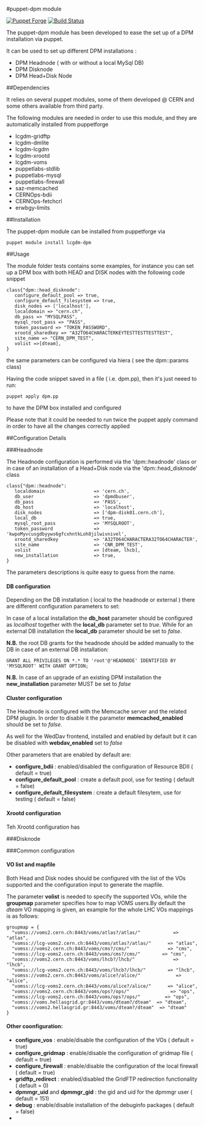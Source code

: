 #puppet-dpm module

[![Puppet Forge](http://img.shields.io/puppetforge/v/lcgdm/dpm.svg)](https://forge.puppetlabs.com/lcgdm/xrootd)
[![Build Status](https://travis-ci.org/cern-it-sdc-id/puppet-dpm.svg?branch=master)]([https://travis-ci.org/cern-it-sdc-id/puppet-dpm.svg)

The puppet-dpm module has been developed to ease the set up of a DPM installation via puppet.

It can be used to set up different DPM installations :

 - DPM Headnode ( with or without a local MySql DB)
 - DPM Disknode
 - DPM Head+Disk Node 
 
##Dependencies


It relies on several puppet modules, some of them developed @ CERN and some others available from third party.

The following modules are needed in order to use this module, and they are automatically installed from puppetforge

 - lcgdm-gridftp 
 - lcgdm-dmlite
 - lcgdm-lcgdm
 - lcgdm-xrootd
 - lcgdm-voms
 - puppetlabs-stdlib
 - puppetlabs-mysql
 - puppetlabs-firewall
 - saz-memcached
 - CERNOps-bdii
 - CERNOps-fetchcrl
 - erwbgy-limits

##Installation


The puppet-dpm module can be installed from puppetforge via

```
puppet module install lcgdm-dpm
```

##Usage


The module folder tests contains some examples, for instance you can set up a DPM box with both HEAD and DISK nodes with the following code snippet

```
class{"dpm::head_disknode":
   configure_default_pool => true,
   configure_default_filesystem => true,
   disk_nodes => ['localhost'],
   localdomain => "cern.ch",
   db_pass => "MYSQLPASS",
   mysql_root_pass => "PASS",
   token_password => "TOKEN_PASSWORD",
   xrootd_sharedkey => "A32TO64CHARACTERKEYTESTTESTTESTTEST",
   site_name => "CERN_DPM_TEST",
   volist =>[dteam],
}
```

the same parameters can be configured via hiera ( see the dpm::params class)

Having the code snippet saved in a file ( i.e.  dpm.pp), then it's just neeed to run:

```
puppet apply dpm.pp
```

to have the DPM box installed and configured
 
Please note that it could be needed to run twice the puppet apply command in order to have all the changes correctly applied

##Configuration Details

###Headnode

The Headnode configuration is performed via the 'dpm::headnode' class or in case of an installation of a Head+Disk node via the 'dpm::head_disknode' class

```
class{"dpm::headnode":
   localdomain                  => 'cern.ch',
   db_user                      => 'dpmdbuser',
   db_pass                      => 'PASS',
   db_host                      => 'localhost',
   disk_nodes                   => ['dpm-disk01.cern.ch'],
   local_db                     => true,
   mysql_root_pass              => 'MYSQLROOT',
   token_password               => 'kwpoMyvcusgdbyyws6gfcxhntkLoh8jilwivnivel',
   xrootd_sharedkey             => 'A32TO64CHARACTERA32TO64CHARACTER',
   site_name                    => 'CNR_DPM_TEST',
   volist                       => [dteam, lhcb],
   new_installation             => true,
}
```
The parameters descriptions is quite easy to guess from the name.

#### DB configuration

Depending on the DB installation ( local to the headnode or external ) there are different configuration parameters to set:

In case of a local installation the **db_host** parameter should be configured as *localhost* together with the **local_db** parameter set to *true*.
While for an external DB installation the **local_db** parameter should be set to *false*.

**N.B.** the root DB grants for the headnode should be added manually to the DB in case of an external DB installation:

```
GRANT ALL PRIVILEGES ON *.* TO 'root'@'HEADNODE' IDENTIFIED BY 'MYSQLROOT' WITH GRANT OPTION;
```

**N.B.** In case of an upgrade of an existing DPM installation the **new_installation** parameter MUST be set to *false*

#### Cluster  configuration

The Headnode is configured with the Memcache server and the related DPM plugin. In order to disable it the parameter **memcached_enabled** should be set to *false*.

As well for the WedDav frontend, installed and enabled by default but it can be disabled with **webdav_enabled** set to *false*

Other parameters that are enabled by default are:

* **configure_bdii** :  enabled/disabled the configuration of Resource BDII ( default = true)
* **configure_default_pool** : create a default pool, use for testing ( default = false)
* **configure_default_filesystem** : create a default filesytem, use for testing ( default = false)


#### Xrootd  configuration

Teh Xrootd configuration has 

###Disknode

###Common configuration

#### VO list and mapfile

Both Head and Disk nodes should be configured vith the list of the VOs supported and the configuration input to generate the mapfile.

The parameter **volist** is needed to specify the supported VOs, while the **groupmap** parameter specifies how to map VOMS users.By default the *dteam* VO mapping is given, an example for the whole LHC VOs mappings is as follows:

```
groupmap = {
  "vomss://voms2.cern.ch:8443/voms/atlas?/atlas/"            => "atlas",
  "vomss://lcg-voms2.cern.ch:8443/voms/atlas?/atlas/"      => "atlas",
  "vomss://voms2.cern.ch:8443/voms/cms?/cms/"              => "cms", 
  "vomss://lcg-voms2.cern.ch:8443/voms/cms?/cms/"        => "cms",
  "vomss://voms2.cern.ch:8443/voms/lhcb?/lhcb/"              => "lhcb", 
  "vomss://lcg-voms2.cern.ch:8443/voms/lhcb?/lhcb/"        => "lhcb",
  "vomss://voms2.cern.ch:8443/voms/alice?/alice/"             => "alice", 
  "vomss://lcg-voms2.cern.ch:8443/voms/alice?/alice/"      => "alice",
  "vomss://voms2.cern.ch:8443/voms/ops?/ops/"               => "ops", 
  "vomss://lcg-voms2.cern.ch:8443/voms/ops?/ops/"         => "ops",
  "vomss://voms.hellasgrid.gr:8443/voms/dteam?/dteam"  => "dteam",
  "vomss://voms2.hellasgrid.gr:8443/voms/dteam?/dteam"  => "dteam"
}
```

#### Other coonfiguration:

* **configure_vos** : enable/disable the configuration of the VOs ( default = true)
* **configure_gridmap** : enable/disable the configuration of gridmap file ( default = true)
* **configure_firewall** : enable/disable the configuration of the local firewall ( default = true)
* **gridftp_redirect** : enabled/disabled the GridFTP redirection functionality ( default = 0)
* **dpmmgr_uid** and **dpmmgr_gid** : the gid and uid for the dpmmgr user ( default = 151)
* **debug** : enable/disable installation of the debuginfo packages ( default = false)
* 

